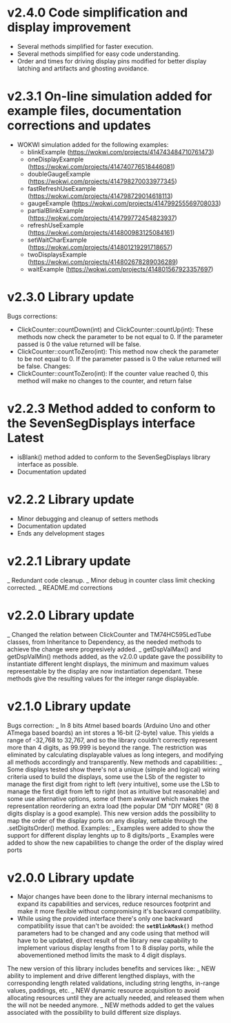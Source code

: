 # v2.4.0 Code simplification and display improvement
- Several methods simplified for faster execution.  
- Several methods simplified for easy code understanding.  
- Order and times for driving display pins modified for better display latching and artifacts and ghosting avoidance.  

# v2.3.1 On-line simulation added for example files, documentation corrections and updates
- WOKWI simulation added for the following examples:
   - blinkExample (https://wokwi.com/projects/414743484710761473)
   - oneDisplayExample (https://wokwi.com/projects/414740776518446081)
   - doubleGaugeExample (https://wokwi.com/projects/414798270033977345)
   - fastRefreshUseExample (https://wokwi.com/projects/414798729014618113)
   - gaugeExample (https://wokwi.com/projects/414799255569708033)
   - partialBlinkExample (https://wokwi.com/projects/414799772454823937)
   - refreshUseExample (https://wokwi.com/projects/414800983125084161)
   - setWaitCharExample (https://wokwi.com/projects/414801219291718657)
   - twoDisplaysExample (https://wokwi.com/projects/414802678289036289)
   - waitExample (https://wokwi.com/projects/414801567923357697)

# v2.3.0 Library update
Bugs corrections:
- ClickCounter::countDown(int) and ClickCounter::countUp(int): These methods now check the parameter to be not equal to 0. If the parameter passed is 0 the value returned will be false.
- ClickCounter::countToZero(int): This method now check the parameter to be not equal to 0. If the parameter passed is 0 the value returned will be false.
Changes:
- ClickCounter::countToZero(int): If the counter value reached 0, this method will make no changes to the counter, and return false


# v2.2.3 Method added to conform to the SevenSegDisplays interface Latest
- isBlank() method added to conform to the SevenSegDisplays library interface as possible.
- Documentation updated

# v2.2.2 Library update
- Minor debugging and cleanup of setters methods
- Documentation updated
- Ends any delvelopment stages

# v2.2.1 Library update
_ Redundant code cleanup.
_ Minor debug in counter class limit checking corrected.
_ README.md corrections

# v2.2.0 Library update
_ Changed the relation between ClickCounter and TM74HC595LedTube classes, from Inheritance to Dependency, as the needed methods to achieve the change were progresively added.
_ getDspValMax() and getDspValMin() methods added, as the v2.0.0 update gave the possibility to instantiate different lenght displays, the minimum and maximum values representable by the display are now instantiation dependant. These methods give the resulting values for the integer range displayable.

# v2.1.0 Library update
Bugs correction:
_ In 8 bits Atmel based boards (Arduino Uno and other ATmega based boards) an int stores a 16-bit (2-byte) value. This yields a range of -32,768 to 32,767, and so the library couldn't correctly represent more than 4 digits, as 99.999 is beyond the range. The restriction was eliminated by calculating displayable values as long integers, and modifying all methods accordingly and transparently.
New methods and capabilities:
_ Some displays tested show there's not a unique (simple and logical) wiring criteria used to build the displays, some use the LSb of the register to manage the first digit from right to left (very intuitive), some use the LSb to manage the first digit from left to right (not as intuitive but reasonable) and some use alternative options, some of them awkward which makes the representation reordering an extra load (the popular DM "DIY MORE" (R) 8 digits display is a good example). This new version adds the possibility to map the order of the display ports on any display, settable through the .setDigitsOrder() method.
Examples:
_ Examples were added to show the support for different display lenghts up to 8 digits/ports
_ Examples were added to show the new capabilities to change the order of the display wired ports

# v2.0.0 Library update
- Major changes have been done to the library internal mechanisms to expand its capabilities and services, reduce resources footprint and make it more flexible without compromising it's backward compatibility.
- While using the provided interface there's only one backward compatibility issue that can't be avoided: the **`setBlinkMask()`** method parameters had to be changed and any code using that method will have to be updated, direct result of the library new capability to implement various display lengths from 1 to 8 display ports, while the abovementioned method limits the mask to 4 digit displays.

The new version of this library includes benefits and services like:
_ NEW ability to implement and drive different lengthed displays, with the corresponding length related validations, including string lengths, in-range values, paddings, etc.
_ NEW dynamic resource acquisition to avoid allocating resources until they are actually needed, and released them when the will not be needed anymore.
_ NEW methods added to get the values associated with the possibility to build different size displays.
